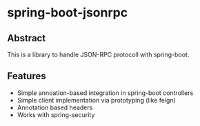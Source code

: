 # spring-boot-jsonrpc

## Abstract
This is a library to handle JSON-RPC protocoll with spring-boot.

## Features
* Simple annoation-based integration in spring-boot controllers
* Simple client implementation via prototyping (like feign)
* Annotation based headers
* Works with spring-security